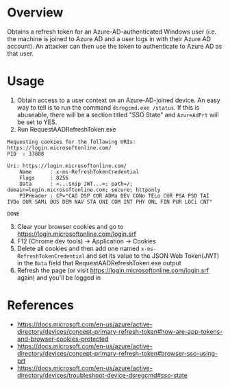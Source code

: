 # Overview
Obtains a refresh token for an Azure-AD-authenticated Windows user (i.e. the machine is joined to Azure AD and a user logs in with their Azure AD account). An attacker can then use the token to authenticate to Azure AD as that user.


# Usage
1. Obtain access to a user context on an Azure-AD-joined device. An easy way to tell is to run the command `dsregcmd.exe /status`. If this is abuseable, there will be a section titled "SSO State" and `AzureAdPrt` will be set to YES.
2. Run RequestAADRefreshToken.exe
```
Requesting cookies for the following URIs: https://login.microsoftonline.com/
PID  : 37808

Uri: https://login.microsoftonline.com/
    Name      : x-ms-RefreshTokenCredential
    Flags     : 8256
    Data      : <...snip JWT...>; path=/; domain=login.microsoftonline.com; secure; httponly
    P3PHeader : CP="CAO DSP COR ADMa DEV CONo TELo CUR PSA PSD TAI IVDo OUR SAMi BUS DEM NAV STA UNI COM INT PHY ONL FIN PUR LOCi CNT"

DONE
```
3. Clear your browser cookies and go to https://login.microsoftonline.com/login.srf
4. F12 (Chrome dev tools) -> Application -> Cookies
5. Delete all cookies and then add one named `x-ms-RefreshTokenCredential` and set its value to the JSON Web Token(JWT) in the `Data` field that RequestAADRefreshToken.exe output
6. Refresh the page (or visit https://login.microsoftonline.com/login.srf again) and you'll be logged in


# References
* https://docs.microsoft.com/en-us/azure/active-directory/devices/concept-primary-refresh-token#how-are-app-tokens-and-browser-cookies-protected
* https://docs.microsoft.com/en-us/azure/active-directory/devices/concept-primary-refresh-token#browser-sso-using-prt
* https://docs.microsoft.com/en-us/azure/active-directory/devices/troubleshoot-device-dsregcmd#sso-state

